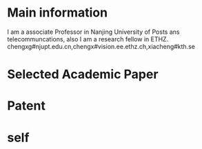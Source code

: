 # Main information
  I am a associate Professor in Nanjing University of Posts ans telecommuncations, also I am a research fellow in ETHZ.
  chengxg#njupt.edu.cn,chengx#vision.ee.ethz.ch,xiacheng#kth.se
# Selected Academic Paper

# Patent

# self


